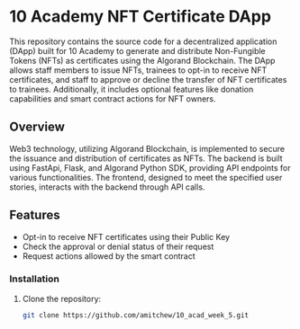 # 10 Academy NFT Certificate DApp

This repository contains the source code for a decentralized application (DApp) built for 10 Academy to generate and distribute Non-Fungible Tokens (NFTs) as certificates using the Algorand Blockchain. The DApp allows staff members to issue NFTs, trainees to opt-in to receive NFT certificates, and staff to approve or decline the transfer of NFT certificates to trainees. Additionally, it includes optional features like donation capabilities and smart contract actions for NFT owners.


## Overview
Web3 technology, utilizing Algorand Blockchain, is implemented to secure the issuance and distribution of certificates as NFTs. The backend is built using FastApi, Flask, and Algorand Python SDK, providing API endpoints for various functionalities. The frontend, designed to meet the specified user stories, interacts with the backend through API calls.

## Features

  - Opt-in to receive NFT certificates using their Public Key
  - Check the approval or denial status of their request
  - Request actions allowed by the smart contract


### Installation
1. Clone the repository:
   ```bash
   git clone https://github.com/amitchew/10_acad_week_5.git
